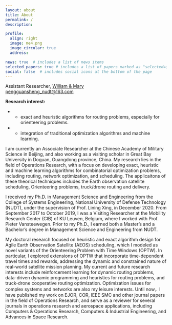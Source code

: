 ```yaml
---
layout: about
title: About
permalink: /
description: 

profile:
  align: right
  image: me4.png
  image_circular: true
  address: 

news: true  # includes a list of news items
selected_papers: true # includes a list of papers marked as "selected={true}"
social: false  # includes social icons at the bottom of the page
---
```


Assistant Researcher, <a href="https://www.wm.edu/">William & Mary</a><br/>
pengguansheng_nudt@163.com<br>


**Research interest:** 
- * exact and heuristic algorithms for routing problems, especially for orienteering problems.
- * integration of traditional optimization algorithms and machine learning.

I am currently an Associate Researcher at the Chinese Academy of Military Science in Beijing, and also working as a visiting scholar in Great Bay University in Doguan, Guangdong province, China. My research lies in the field of Operations Research, with a focus on developing exact, heuristic and machine learning algorithms for combinatorial optimization problems, including routing, network optimization, and scheduling. The applicaitons of these theorical techniques includes the Earth observation satellite scheduling, Orienteering problems, truck/drone routing and delivery.

I received my Ph.D. in Management Science and Engineering from the College of Systems Engineering, National University of Defense Technology (NUDT), under the supervision of Prof. Lining Xing, in December 2020. From September 2017 to October 2019, I was a Visiting Researcher at the Mobility Research Center (CIB) of KU Leuven, Belgium, where I worked with Prof. Pieter Vansteewegen. Prior to my Ph.D., I earned both a Master’s and a Bachelor’s degree in Management Science and Engineering from NUDT.

My doctoral research focused on heuristic and exact algorithm design for Agile Earth Observation Satellite (AEOS) scheduling, which I modeled as novel variants of the Orienteering Problem with Time Windows (OPTW). In particular, I explored extensions of OPTW that incorporate time-dependent travel times and rewards, addressing the dynamic and constrained nature of real-world satellite mission planning. My current and future research interests include reinforcement learning for dynamic routing problems, data-driven dynamic programming and heuristics for routing problems, and truck-drone cooperative routing optimization. Optimization issues for complex systems and networks are also my leisure interests. Until now，I have published my work on EJOR, COR, IEEE SMC and other journal papers in the field of Operations Research, and serve as a reviewer for several journals in operations research and aerospace applications, including Computers & Operations Research, Computers & Industrial Engineering, and Advances in Space Research.



